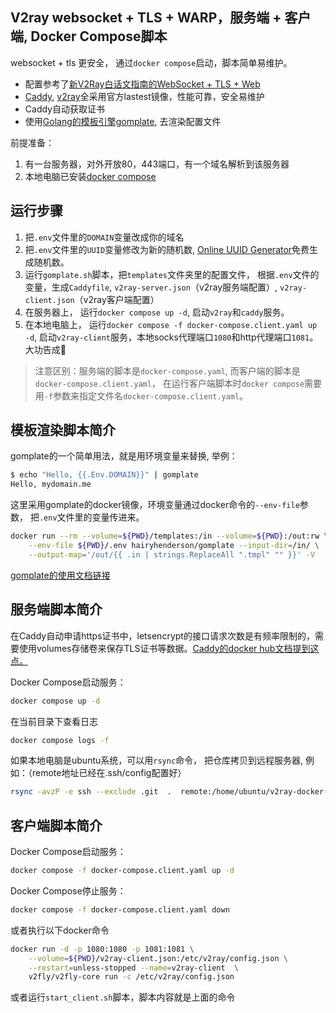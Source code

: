 ## V2ray websocket + TLS + WARP，服务端 + 客户端, Docker Compose脚本

websocket + tls 更安全， 通过`docker compose`启动，脚本简单易维护。

- 配置参考了[新V2Ray白话文指南的WebSocket + TLS + Web](https://guide.v2fly.org/advanced/wss_and_web.html)
- [Caddy](https://hub.docker.com/_/caddy), [v2ray](https://hub.docker.com/r/v2fly/v2fly-core)全采用官方lastest镜像，性能可靠，安全易维护
- Caddy自动获取证书
- 使用[Golang的模板引擎gomplate](https://docs.gomplate.ca/installing/#use-with-docker), 去渲染配置文件

前提准备：
1.  有一台服务器，对外开放80，443端口，有一个域名解析到该服务器
2.  本地电脑已安装[docker compose](https://docs.docker.com/compose/install/)

## 运行步骤

1.  把`.env`文件里的`DOMAIN`变量改成你的域名
2.  把`.env`文件里的`UUID`变量修改为新的随机数, [Online UUID Generator](https://www.uuidgenerator.net/)免费生成随机数。
3.  运行`gomplate.sh`脚本，把`templates`文件夹里的配置文件， 根据`.env`文件的变量，生成`Caddyfile`, `v2ray-server.json`（v2ray服务端配置）, `v2ray-client.json`（v2ray客户端配置）
4.  在服务器上， 运行`docker compose up -d`, 启动`v2ray`和`caddy`服务。
5.  在本地电脑上， 运行`docker compose -f docker-compose.client.yaml up -d`, 启动`v2ray-client`服务，本地socks代理端口`1080`和http代理端口`1081`。大功告成🚀


>    注意区别：服务端的脚本是`docker-compose.yaml`, 而客户端的脚本是`docker-compose.client.yaml`， 在运行客户端脚本时`docker compose`需要用`-f`参数来指定文件名`docker-compose.client.yaml`。

## 模板渲染脚本简介

gomplate的一个简单用法，就是用环境变量来替换, 举例：
```bash
$ echo "Hello, {{.Env.DOMAIN}}" | gomplate
Hello, mydomain.me
```

这里采用gomplate的docker镜像，环境变量通过docker命令的`--env-file`参数， 把`.env`文件里的变量传进来。

```bash
docker run --rm --volume=${PWD}/templates:/in --volume=${PWD}:/out:rw \
    --env-file ${PWD}/.env hairyhenderson/gomplate --input-dir=/in/ \
    --output-map='/out/{{ .in | strings.ReplaceAll ".tmpl" "" }}' -V
```

[gomplate的使用文档链接](https://docs.gomplate.ca/usage/)

## 服务端脚本简介

在Caddy自动申请https证书中，letsencrypt的接口请求次数是有频率限制的，需要使用volumes存储卷来保存TLS证书等数据。[Caddy的docker hub文档提到这点。](https://hub.docker.com/_/caddy)

Docker Compose启动服务：

```bash
docker compose up -d
```

在当前目录下查看日志

```bash
docker compose logs -f
```

如果本地电脑是ubuntu系统，可以用`rsync`命令， 把仓库拷贝到远程服务器, 例如：（remote地址已经在.ssh/config配置好）

```bash
rsync -avzP -e ssh --exclude .git  .  remote:/home/ubuntu/v2ray-docker-compose
```

## 客户端脚本简介

Docker Compose启动服务：

```bash
docker compose -f docker-compose.client.yaml up -d
```

Docker Compose停止服务：

```bash
docker compose -f docker-compose.client.yaml down
```

或者执行以下docker命令

```bash
docker run -d -p 1080:1080 -p 1081:1081 \
    --volume=${PWD}/v2ray-client.json:/etc/v2ray/config.json \
    --restart=unless-stopped --name=v2ray-client  \
    v2fly/v2fly-core run -c /etc/v2ray/config.json
```

或者运行`start_client.sh`脚本，脚本内容就是上面的命令
